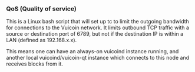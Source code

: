 ### QoS (Quality of service) ###

This is a Linux bash script that will set up tc to limit the outgoing bandwidth for connections to the Vuicoin network. It limits outbound TCP traffic with a source or destination port of 6789, but not if the destination IP is within a LAN (defined as 192.168.x.x).

This means one can have an always-on vuicoind instance running, and another local vuicoind/vuicoin-qt instance which connects to this node and receives blocks from it.
